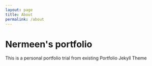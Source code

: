 ```yaml
---
layout: page
title: About
permalink: /about
---
```


# Nermeen's portfolio 

This is a personal portfolio trial from existing Portfolio Jekyll Theme
